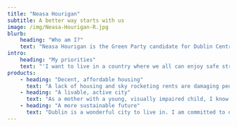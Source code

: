 ```yaml
---
title: "Neasa Hourigan"
subtitle: A better way starts with us
image: /img/Neasa-Hourigan-R.jpg
blurb:
    heading: "Who am I?"
    text: "Neasa Hourigan is the Green Party candidate for Dublin Central in the next general election. She is a mother of three and a full time carer for her oldest child. She has a professional background as a specialist in creating sustainable communities and was a university lecturer in environmental development and design. She and her family have lived in Cabra, Dublin 7 for 15 years."
intro:
    heading: "My priorities"
    text: "'I want to live in a country where we all can enjoy safe streets, a decent roof over our heads, peace and equal opportunities. I believe passionately that green principles are a pathway towards a more compassionate, equitable and environmentally responsible society. If you want a better future for you, your family, children and neighbours and aspire to make our communities the best place to live in Dublin then I would love you to consider supporting me in the upcoming general election."
products:
    - heading: "Decent, affordable housing"
      text: "A lack of housing and sky rocketing rents are damaging peoples' lives. I am actively working to ensure that local and government bodies provide decent and affordable housing for all, while addressing rising homelessness and falling housing standards."
    - heading: "A livable, active city"
      text: "As a mother with a young, visually impaired child, I know how difficult it can be to get around Dublin. I believe that proper funding for active use of the city should focus on accessibility, good cycling infrastructure, and safety for vulnerable road users."
    - heading: "A more sustainable future"
      text: "Dublin is a wonderful city to live in. I am committed to developing our community by focusing on waste and plastic reduction, tackling air pollution, and improving access to green space and sports amenities for children and adults."
---
```


